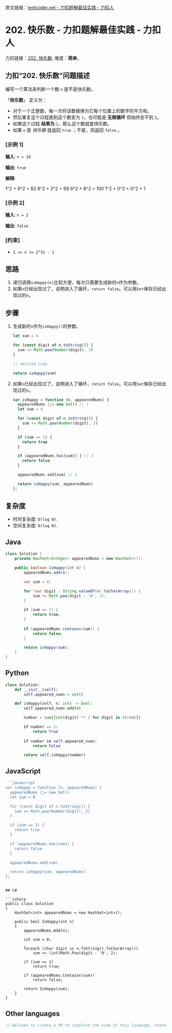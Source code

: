 原文链接：[leetcoder.net - 力扣题解最佳实践 - 力扣人](https://leetcoder.net/zh/leetcode/202-happy-number)

# 202. 快乐数 - 力扣题解最佳实践 - 力扣人

力扣链接：[202. 快乐数](https://leetcode.cn/problems/happy-number), 难度：**简单**。

## 力扣“202. 快乐数”问题描述

编写一个算法来判断一个数 `n` 是不是快乐数。

「**快乐数**」 定义为：

- 对于一个正整数，每一次将该数替换为它每个位置上的数字的平方和。
- 然后重复这个过程直到这个数变为 `1`，也可能是 **无限循环** 但始终变不到 `1`。
- 如果这个过程 **结果为** `1`，那么这个数就是快乐数。
- 如果 `n` 是 *快乐数* 就返回 `true` ；不是，则返回 `false` 。

### [示例 1]

**输入**: `n = 19`

**输出**: `true`

**解释**: 

1^2 + 9^2 = 82
8^2 + 2^2 = 68
6^2 + 8^2 = 100
1^2 + 0^2 + 0^2 = 1

### [示例 2]

**输入**: `n = 2`

**输出**: `false`

### [约束]

- `1 <= n <= 2^31 - 1`

## 思路

1. 递归调用`isHappy(n)`比较方便，每次只需要生成新的`n`作为参数。
2. 如果`n`已经出现过了，说明进入了循环，`return false`。可以用`Set`保存已经出现过的`n`。

## 步骤

1. 生成新的`n`作为`isHappy()`的参数。

	```javascript
	let sum = 0
	
	for (const digit of n.toString()) {
	  sum += Math.pow(Number(digit), 2)
	}
	
	// omitted code
	
	return isHappy(sum)
	```

2. 如果`n`已经出现过了，说明进入了循环，`return false`。可以用`Set`保存已经出现过的`n`。

	```javascript
	var isHappy = function (n, appearedNums) {
	  appearedNums ||= new Set() // 1
	  let sum = 0
	
	  for (const digit of n.toString()) {
	    sum += Math.pow(Number(digit), 2)
	  }
	
	  if (sum == 1) {
	    return true
	  }
	
	  if (appearedNums.has(sum)) { // 2
	    return false
	  }
	
	  appearedNums.add(sum) // 3
	
	  return isHappy(sum, appearedNums)
	};
	```

## 复杂度

- 时间复杂度: `O(log N)`.
- 空间复杂度: `O(log N)`.

## Java

```java
class Solution {
    private HashSet<Integer> appearedNums = new HashSet<>();

    public boolean isHappy(int n) {
        appearedNums.add(n);

        var sum = 0;

        for (var digit : String.valueOf(n).toCharArray()) {
            sum += Math.pow(digit - '0', 2);
        }

        if (sum == 1) {
            return true;
        }
        
        if (appearedNums.contains(sum)) {
            return false;
        }

        return isHappy(sum);
    }
}
```

## Python

```python
class Solution:
    def __init__(self):
        self.appeared_nums = set()

    def isHappy(self, n: int) -> bool:
        self.appeared_nums.add(n)

        number = sum([int(digit) ** 2 for digit in str(n)])

        if number == 1:
            return True
        
        if number in self.appeared_nums:
            return False

        return self.isHappy(number)
```

## JavaScript

```javascript
```javascript
var isHappy = function (n, appearedNums) {
  appearedNums ||= new Set()
  let sum = 0

  for (const digit of n.toString()) {
    sum += Math.pow(Number(digit), 2)
  }

  if (sum == 1) {
    return true
  }

  if (appearedNums.has(sum)) {
    return false
  }

  appearedNums.add(sum)

  return isHappy(sum, appearedNums)
};
```
```

## C#

```csharp
public class Solution
{
    HashSet<int> appearedNums = new HashSet<int>();

    public bool IsHappy(int n)
    {
        appearedNums.Add(n);

        int sum = 0;

        foreach (char digit in n.ToString().ToCharArray())
            sum += (int)Math.Pow(digit - '0', 2);

        if (sum == 1)
            return true;
        
        if (appearedNums.Contains(sum))
            return false;

        return IsHappy(sum);
    }
}
```

## Other languages

```java
// Welcome to create a PR to complete the code of this language, thanks!
```

